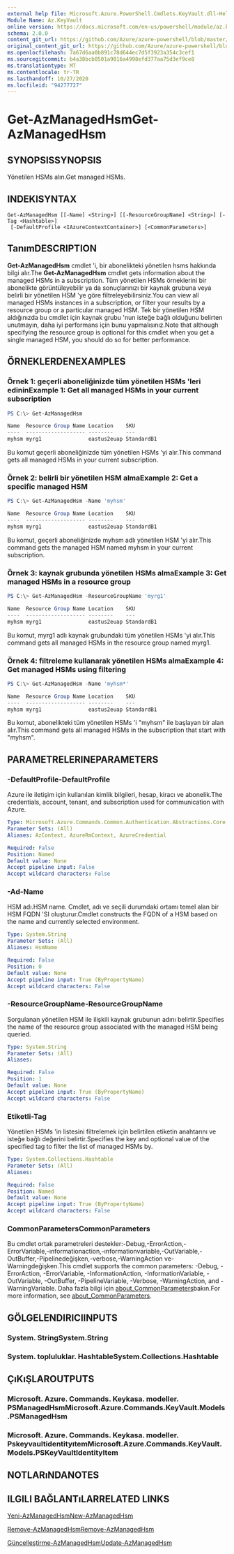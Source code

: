 ```yaml
---
external help file: Microsoft.Azure.PowerShell.Cmdlets.KeyVault.dll-Help.xml
Module Name: Az.KeyVault
online version: https://docs.microsoft.com/en-us/powershell/module/az.keyvault/get-azmanagedhsm
schema: 2.0.0
content_git_url: https://github.com/Azure/azure-powershell/blob/master/src/KeyVault/KeyVault/help/Get-AzManagedHsm.md
original_content_git_url: https://github.com/Azure/azure-powershell/blob/master/src/KeyVault/KeyVault/help/Get-AzManagedHsm.md
ms.openlocfilehash: 7a67d6aa0b891c78d644ec7d5f3923a354c3cef1
ms.sourcegitcommit: b4a38bcb0501a9016a4998efd377aa75d3ef9ce8
ms.translationtype: MT
ms.contentlocale: tr-TR
ms.lasthandoff: 10/27/2020
ms.locfileid: "94277727"
---
```

# <span data-ttu-id="d8f05-101">Get-AzManagedHsm</span><span class="sxs-lookup"><span data-stu-id="d8f05-101">Get-AzManagedHsm</span></span>

## <span data-ttu-id="d8f05-102">SYNOPSIS</span><span class="sxs-lookup"><span data-stu-id="d8f05-102">SYNOPSIS</span></span>
<span data-ttu-id="d8f05-103">Yönetilen HSMs alın.</span><span class="sxs-lookup"><span data-stu-id="d8f05-103">Get managed HSMs.</span></span>

## <span data-ttu-id="d8f05-104">INDEKI</span><span class="sxs-lookup"><span data-stu-id="d8f05-104">SYNTAX</span></span>

```
Get-AzManagedHsm [[-Name] <String>] [[-ResourceGroupName] <String>] [-Tag <Hashtable>]
 [-DefaultProfile <IAzureContextContainer>] [<CommonParameters>]
```

## <span data-ttu-id="d8f05-105">Tanım</span><span class="sxs-lookup"><span data-stu-id="d8f05-105">DESCRIPTION</span></span>
<span data-ttu-id="d8f05-106">**Get-AzManagedHsm** cmdlet 'i, bir abonelikteki yönetilen hsms hakkında bilgi alır.</span><span class="sxs-lookup"><span data-stu-id="d8f05-106">The **Get-AzManagedHsm** cmdlet gets information about the managed HSMs in a subscription.</span></span> <span data-ttu-id="d8f05-107">Tüm yönetilen HSMs örneklerini bir abonelikte görüntüleyebilir ya da sonuçlarınızı bir kaynak grubuna veya belirli bir yönetilen HSM 'ye göre filtreleyebilirsiniz.</span><span class="sxs-lookup"><span data-stu-id="d8f05-107">You can view all managed HSMs instances in a subscription, or filter your results by a resource group or a particular managed HSM.</span></span>
<span data-ttu-id="d8f05-108">Tek bir yönetilen HSM aldığınızda bu cmdlet için kaynak grubu 'nun isteğe bağlı olduğunu belirten unutmayın, daha iyi performans için bunu yapmalısınız.</span><span class="sxs-lookup"><span data-stu-id="d8f05-108">Note that although specifying the resource group is optional for this cmdlet when you get a single managed HSM, you should do so for better performance.</span></span>

## <span data-ttu-id="d8f05-109">ÖRNEKLERDEN</span><span class="sxs-lookup"><span data-stu-id="d8f05-109">EXAMPLES</span></span>

### <span data-ttu-id="d8f05-110">Örnek 1: geçerli aboneliğinizde tüm yönetilen HSMs 'leri edinin</span><span class="sxs-lookup"><span data-stu-id="d8f05-110">Example 1: Get all managed HSMs in your current subscription</span></span>
```powershell
PS C:\> Get-AzManagedHsm

Name  Resource Group Name Location    SKU
----  ------------------- --------    ---
myhsm myrg1               eastus2euap StandardB1
```

<span data-ttu-id="d8f05-111">Bu komut geçerli aboneliğinizde tüm yönetilen HSMs 'yi alır.</span><span class="sxs-lookup"><span data-stu-id="d8f05-111">This command gets all managed HSMs in your current subscription.</span></span>

### <span data-ttu-id="d8f05-112">Örnek 2: belirli bir yönetilen HSM alma</span><span class="sxs-lookup"><span data-stu-id="d8f05-112">Example 2: Get a specific managed HSM</span></span>
```powershell
PS C:\> Get-AzManagedHsm -Name 'myhsm'

Name  Resource Group Name Location    SKU
----  ------------------- --------    ---
myhsm myrg1               eastus2euap StandardB1
```

<span data-ttu-id="d8f05-113">Bu komut, geçerli aboneliğinizde myhsm adlı yönetilen HSM 'yi alır.</span><span class="sxs-lookup"><span data-stu-id="d8f05-113">This command gets the managed HSM named myhsm in your current subscription.</span></span>

### <span data-ttu-id="d8f05-114">Örnek 3: kaynak grubunda yönetilen HSMs alma</span><span class="sxs-lookup"><span data-stu-id="d8f05-114">Example 3: Get managed HSMs in a resource group</span></span>
```powershell
PS C:\> Get-AzManagedHsm -ResourceGroupName 'myrg1'

Name  Resource Group Name Location    SKU
----  ------------------- --------    ---
myhsm myrg1               eastus2euap StandardB1
```

<span data-ttu-id="d8f05-115">Bu komut, myrg1 adlı kaynak grubundaki tüm yönetilen HSMs 'yi alır.</span><span class="sxs-lookup"><span data-stu-id="d8f05-115">This command gets all managed HSMs in the resource group named myrg1.</span></span>

### <span data-ttu-id="d8f05-116">Örnek 4: filtreleme kullanarak yönetilen HSMs alma</span><span class="sxs-lookup"><span data-stu-id="d8f05-116">Example 4: Get managed HSMs using filtering</span></span>
```powershell
PS C:\> Get-AzManagedHsm -Name 'myhsm*'

Name  Resource Group Name Location    SKU
----  ------------------- --------    ---
myhsm myrg1               eastus2euap StandardB1
```

<span data-ttu-id="d8f05-117">Bu komut, abonelikteki tüm yönetilen HSMs 'i "myhsm" ile başlayan bir alan alır.</span><span class="sxs-lookup"><span data-stu-id="d8f05-117">This command gets all managed HSMs in the subscription that start with "myhsm".</span></span>

## <span data-ttu-id="d8f05-118">PARAMETRELERINE</span><span class="sxs-lookup"><span data-stu-id="d8f05-118">PARAMETERS</span></span>

### <span data-ttu-id="d8f05-119">-DefaultProfile</span><span class="sxs-lookup"><span data-stu-id="d8f05-119">-DefaultProfile</span></span>
<span data-ttu-id="d8f05-120">Azure ile iletişim için kullanılan kimlik bilgileri, hesap, kiracı ve abonelik.</span><span class="sxs-lookup"><span data-stu-id="d8f05-120">The credentials, account, tenant, and subscription used for communication with Azure.</span></span>

```yaml
Type: Microsoft.Azure.Commands.Common.Authentication.Abstractions.Core.IAzureContextContainer
Parameter Sets: (All)
Aliases: AzContext, AzureRmContext, AzureCredential

Required: False
Position: Named
Default value: None
Accept pipeline input: False
Accept wildcard characters: False
```

### <span data-ttu-id="d8f05-121">-Ad</span><span class="sxs-lookup"><span data-stu-id="d8f05-121">-Name</span></span>
<span data-ttu-id="d8f05-122">HSM adı.</span><span class="sxs-lookup"><span data-stu-id="d8f05-122">HSM name.</span></span> <span data-ttu-id="d8f05-123">Cmdlet, adı ve seçili durumdaki ortamı temel alan bir HSM FQDN 'SI oluşturur.</span><span class="sxs-lookup"><span data-stu-id="d8f05-123">Cmdlet constructs the FQDN of a HSM based on the name and currently selected environment.</span></span>

```yaml
Type: System.String
Parameter Sets: (All)
Aliases: HsmName

Required: False
Position: 0
Default value: None
Accept pipeline input: True (ByPropertyName)
Accept wildcard characters: False
```

### <span data-ttu-id="d8f05-124">-ResourceGroupName</span><span class="sxs-lookup"><span data-stu-id="d8f05-124">-ResourceGroupName</span></span>
<span data-ttu-id="d8f05-125">Sorgulanan yönetilen HSM ile ilişkili kaynak grubunun adını belirtir.</span><span class="sxs-lookup"><span data-stu-id="d8f05-125">Specifies the name of the resource group associated with the managed HSM being queried.</span></span>

```yaml
Type: System.String
Parameter Sets: (All)
Aliases:

Required: False
Position: 1
Default value: None
Accept pipeline input: True (ByPropertyName)
Accept wildcard characters: False
```

### <span data-ttu-id="d8f05-126">Etiketli</span><span class="sxs-lookup"><span data-stu-id="d8f05-126">-Tag</span></span>
<span data-ttu-id="d8f05-127">Yönetilen HSMs 'in listesini filtrelemek için belirtilen etiketin anahtarını ve isteğe bağlı değerini belirtir.</span><span class="sxs-lookup"><span data-stu-id="d8f05-127">Specifies the key and optional value of the specified tag to filter the list of managed HSMs by.</span></span>

```yaml
Type: System.Collections.Hashtable
Parameter Sets: (All)
Aliases:

Required: False
Position: Named
Default value: None
Accept pipeline input: True (ByPropertyName)
Accept wildcard characters: False
```

### <span data-ttu-id="d8f05-128">CommonParameters</span><span class="sxs-lookup"><span data-stu-id="d8f05-128">CommonParameters</span></span>
<span data-ttu-id="d8f05-129">Bu cmdlet ortak parametreleri destekler:-Debug,-ErrorAction,-ErrorVariable,-ınformationaction,-ınformationvariable,-OutVariable,-OutBuffer,-Pipelinedeğişken,-verbose,-WarningAction ve-Warningdeğişken.</span><span class="sxs-lookup"><span data-stu-id="d8f05-129">This cmdlet supports the common parameters: -Debug, -ErrorAction, -ErrorVariable, -InformationAction, -InformationVariable, -OutVariable, -OutBuffer, -PipelineVariable, -Verbose, -WarningAction, and -WarningVariable.</span></span> <span data-ttu-id="d8f05-130">Daha fazla bilgi için [about_CommonParameters](http://go.microsoft.com/fwlink/?LinkID=113216)bakın.</span><span class="sxs-lookup"><span data-stu-id="d8f05-130">For more information, see [about_CommonParameters](http://go.microsoft.com/fwlink/?LinkID=113216).</span></span>

## <span data-ttu-id="d8f05-131">GÖLGELENDIRICI</span><span class="sxs-lookup"><span data-stu-id="d8f05-131">INPUTS</span></span>

### <span data-ttu-id="d8f05-132">System. String</span><span class="sxs-lookup"><span data-stu-id="d8f05-132">System.String</span></span>

### <span data-ttu-id="d8f05-133">System. topluluklar. Hashtable</span><span class="sxs-lookup"><span data-stu-id="d8f05-133">System.Collections.Hashtable</span></span>

## <span data-ttu-id="d8f05-134">ÇıKıŞLAR</span><span class="sxs-lookup"><span data-stu-id="d8f05-134">OUTPUTS</span></span>

### <span data-ttu-id="d8f05-135">Microsoft. Azure. Commands. Keykasa. modeller. PSManagedHsm</span><span class="sxs-lookup"><span data-stu-id="d8f05-135">Microsoft.Azure.Commands.KeyVault.Models.PSManagedHsm</span></span>

### <span data-ttu-id="d8f05-136">Microsoft. Azure. Commands. Keykasa. modeller. Pskeyvaultidentityıtem</span><span class="sxs-lookup"><span data-stu-id="d8f05-136">Microsoft.Azure.Commands.KeyVault.Models.PSKeyVaultIdentityItem</span></span>

## <span data-ttu-id="d8f05-137">NOTLARıNDA</span><span class="sxs-lookup"><span data-stu-id="d8f05-137">NOTES</span></span>

## <span data-ttu-id="d8f05-138">ILGILI BAĞLANTıLAR</span><span class="sxs-lookup"><span data-stu-id="d8f05-138">RELATED LINKS</span></span>

[<span data-ttu-id="d8f05-139">Yeni-AzManagedHsm</span><span class="sxs-lookup"><span data-stu-id="d8f05-139">New-AzManagedHsm</span></span>](./New-AzManagedHsm.md)

[<span data-ttu-id="d8f05-140">Remove-AzManagedHsm</span><span class="sxs-lookup"><span data-stu-id="d8f05-140">Remove-AzManagedHsm</span></span>](./Remove-AzManagedHsm.md)

[<span data-ttu-id="d8f05-141">Güncelleştirme-AzManagedHsm</span><span class="sxs-lookup"><span data-stu-id="d8f05-141">Update-AzManagedHsm</span></span>](./Update-AzManagedHsm.md)